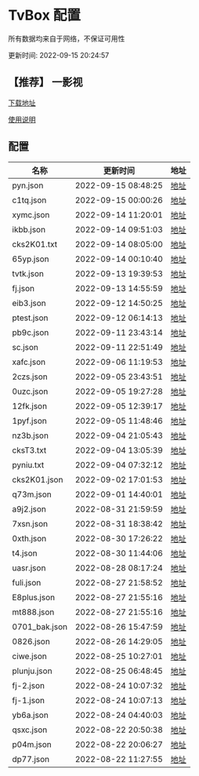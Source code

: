 # TvBox 配置

所有数据均来自于网络，不保证可用性

更新时间: 2022-09-15 20:24:57

## 【推荐】 一影视

[下载地址](https://ghproxy.com/https://raw.githubusercontent.com/tv-player/apks/main/live/一影视.apk)

[使用说明](https://github.com/tv-player/apks/blob/main/README.md)

## 配置


|   名称  | 更新时间  |地址  |
|  ----  | ----  |----  |
|  pyn.json | 2022-09-15 08:48:25 |[地址](https://ghproxy.com/https://raw.githubusercontent.com/tv-player/tvbox-line/main/tv/pyn.json) |
|  c1tq.json | 2022-09-15 00:00:26 |[地址](https://ghproxy.com/https://raw.githubusercontent.com/tv-player/tvbox-line/main/tv/c1tq.json) |
|  xymc.json | 2022-09-14 11:20:01 |[地址](https://ghproxy.com/https://raw.githubusercontent.com/tv-player/tvbox-line/main/tv/xymc.json) |
|  ikbb.json | 2022-09-14 09:51:03 |[地址](https://ghproxy.com/https://raw.githubusercontent.com/tv-player/tvbox-line/main/tv/ikbb.json) |
|  cks2K01.txt | 2022-09-14 08:05:00 |[地址](https://ghproxy.com/https://raw.githubusercontent.com/tv-player/tvbox-line/main/tv/cks2K01.txt) |
|  65yp.json | 2022-09-14 00:10:40 |[地址](https://ghproxy.com/https://raw.githubusercontent.com/tv-player/tvbox-line/main/tv/65yp.json) |
|  tvtk.json | 2022-09-13 19:39:53 |[地址](https://ghproxy.com/https://raw.githubusercontent.com/tv-player/tvbox-line/main/tv/tvtk.json) |
|  fj.json | 2022-09-13 14:55:59 |[地址](https://ghproxy.com/https://raw.githubusercontent.com/tv-player/tvbox-line/main/tv/fj.json) |
|  eib3.json | 2022-09-12 14:50:25 |[地址](https://ghproxy.com/https://raw.githubusercontent.com/tv-player/tvbox-line/main/tv/eib3.json) |
|  ptest.json | 2022-09-12 06:14:13 |[地址](https://ghproxy.com/https://raw.githubusercontent.com/tv-player/tvbox-line/main/tv/ptest.json) |
|  pb9c.json | 2022-09-11 23:43:14 |[地址](https://ghproxy.com/https://raw.githubusercontent.com/tv-player/tvbox-line/main/tv/pb9c.json) |
|  sc.json | 2022-09-11 22:51:49 |[地址](https://ghproxy.com/https://raw.githubusercontent.com/tv-player/tvbox-line/main/tv/sc.json) |
|  xafc.json | 2022-09-06 11:19:53 |[地址](https://ghproxy.com/https://raw.githubusercontent.com/tv-player/tvbox-line/main/tv/xafc.json) |
|  2czs.json | 2022-09-05 23:43:51 |[地址](https://ghproxy.com/https://raw.githubusercontent.com/tv-player/tvbox-line/main/tv/2czs.json) |
|  0uzc.json | 2022-09-05 19:27:28 |[地址](https://ghproxy.com/https://raw.githubusercontent.com/tv-player/tvbox-line/main/tv/0uzc.json) |
|  12fk.json | 2022-09-05 12:39:17 |[地址](https://ghproxy.com/https://raw.githubusercontent.com/tv-player/tvbox-line/main/tv/12fk.json) |
|  1pyf.json | 2022-09-05 11:48:46 |[地址](https://ghproxy.com/https://raw.githubusercontent.com/tv-player/tvbox-line/main/tv/1pyf.json) |
|  nz3b.json | 2022-09-04 21:05:43 |[地址](https://ghproxy.com/https://raw.githubusercontent.com/tv-player/tvbox-line/main/tv/nz3b.json) |
|  cksT3.txt | 2022-09-04 13:05:39 |[地址](https://ghproxy.com/https://raw.githubusercontent.com/tv-player/tvbox-line/main/tv/cksT3.txt) |
|  pyniu.txt | 2022-09-04 07:32:12 |[地址](https://ghproxy.com/https://raw.githubusercontent.com/tv-player/tvbox-line/main/tv/pyniu.txt) |
|  cks2K01.json | 2022-09-02 17:01:53 |[地址](https://ghproxy.com/https://raw.githubusercontent.com/tv-player/tvbox-line/main/tv/cks2K01.json) |
|  q73m.json | 2022-09-01 14:40:01 |[地址](https://ghproxy.com/https://raw.githubusercontent.com/tv-player/tvbox-line/main/tv/q73m.json) |
|  a9j2.json | 2022-08-31 21:59:59 |[地址](https://ghproxy.com/https://raw.githubusercontent.com/tv-player/tvbox-line/main/tv/a9j2.json) |
|  7xsn.json | 2022-08-31 18:38:42 |[地址](https://ghproxy.com/https://raw.githubusercontent.com/tv-player/tvbox-line/main/tv/7xsn.json) |
|  0xth.json | 2022-08-30 17:26:22 |[地址](https://ghproxy.com/https://raw.githubusercontent.com/tv-player/tvbox-line/main/tv/0xth.json) |
|  t4.json | 2022-08-30 11:44:06 |[地址](https://ghproxy.com/https://raw.githubusercontent.com/tv-player/tvbox-line/main/tv/t4.json) |
|  uasr.json | 2022-08-28 08:17:24 |[地址](https://ghproxy.com/https://raw.githubusercontent.com/tv-player/tvbox-line/main/tv/uasr.json) |
|  fuli.json | 2022-08-27 21:58:52 |[地址](https://ghproxy.com/https://raw.githubusercontent.com/tv-player/tvbox-line/main/tv/fuli.json) |
|  E8plus.json | 2022-08-27 21:55:16 |[地址](https://ghproxy.com/https://raw.githubusercontent.com/tv-player/tvbox-line/main/tv/E8plus.json) |
|  mt888.json | 2022-08-27 21:55:16 |[地址](https://ghproxy.com/https://raw.githubusercontent.com/tv-player/tvbox-line/main/tv/mt888.json) |
|  0701_bak.json | 2022-08-26 15:47:59 |[地址](https://ghproxy.com/https://raw.githubusercontent.com/tv-player/tvbox-line/main/tv/0701_bak.json) |
|  0826.json | 2022-08-26 14:29:05 |[地址](https://ghproxy.com/https://raw.githubusercontent.com/tv-player/tvbox-line/main/tv/0826.json) |
|  ciwe.json | 2022-08-25 10:27:01 |[地址](https://ghproxy.com/https://raw.githubusercontent.com/tv-player/tvbox-line/main/tv/ciwe.json) |
|  plunju.json | 2022-08-25 06:48:45 |[地址](https://ghproxy.com/https://raw.githubusercontent.com/tv-player/tvbox-line/main/tv/plunju.json) |
|  fj-2.json | 2022-08-24 10:07:32 |[地址](https://ghproxy.com/https://raw.githubusercontent.com/tv-player/tvbox-line/main/tv/fj-2.json) |
|  fj-1.json | 2022-08-24 10:07:13 |[地址](https://ghproxy.com/https://raw.githubusercontent.com/tv-player/tvbox-line/main/tv/fj-1.json) |
|  yb6a.json | 2022-08-24 04:40:03 |[地址](https://ghproxy.com/https://raw.githubusercontent.com/tv-player/tvbox-line/main/tv/yb6a.json) |
|  qsxc.json | 2022-08-22 20:50:38 |[地址](https://ghproxy.com/https://raw.githubusercontent.com/tv-player/tvbox-line/main/tv/qsxc.json) |
|  p04m.json | 2022-08-22 20:06:27 |[地址](https://ghproxy.com/https://raw.githubusercontent.com/tv-player/tvbox-line/main/tv/p04m.json) |
|  dp77.json | 2022-08-22 11:27:55 |[地址](https://ghproxy.com/https://raw.githubusercontent.com/tv-player/tvbox-line/main/tv/dp77.json) |
  






